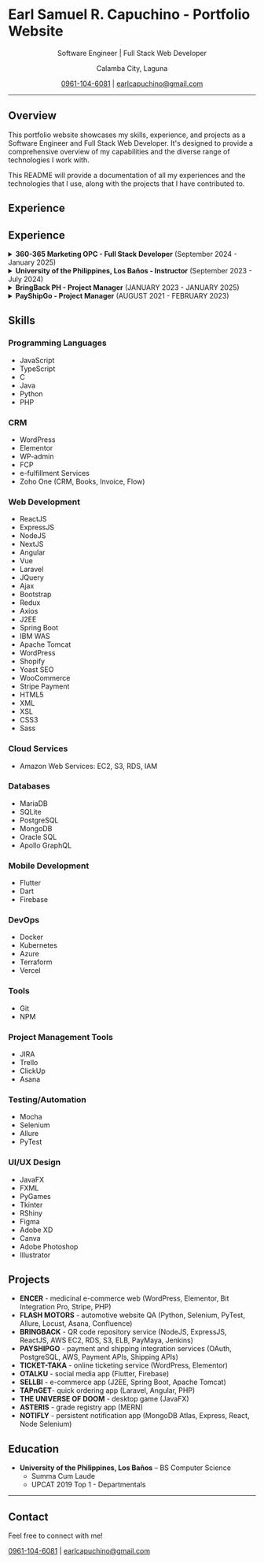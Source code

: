 # Earl Samuel R. Capuchino - Portfolio Website

<div align="center">
  <p>Software Engineer | Full Stack Web Developer</p>
  <p>Calamba City, Laguna</p>
  <p><a href="tel:09611046081">0961-104-6081</a> | <a href="mailto:earlcapuchino@gmail.com">earlcapuchino@gmail.com</a></p>
</div>

---

## Overview

This portfolio website showcases my skills, experience, and projects as a Software Engineer and Full Stack Web Developer. It's designed to provide a comprehensive overview of my capabilities and the diverse range of technologies I work with.

This README will provide a documentation of all my experiences and the technologies that I use, along with the projects that I have contributed to.

## Experience
## Experience

<details>
  <summary><b>360-365 Marketing OPC - Full Stack Developer</b> (September 2024 - January 2025)</summary>
  
  *   Designed and implemented end-to-end CRM solutions using Zoho CRM, Zoho Creator, Zoho Books, Zoho Invoice, Zoho Flow, Deluge, and APIs. This included custom views and integration with Stripe and shipping providers. Additionally, developed 50+ custom Deluge Scripts processing 450+ annual transactions.
  *   Engineered automated workflows using Zoho Books, Invoice, and Flow, which led to a 75% reduction in invoice processing time and improved accuracy to 99.8%.
  *   Managed WooCommerce and integrated Stripe to process 450+ annual transactions.  This included development of Forminator forms and maintenance of 20+ plugins using PHP. Furthermore, 300+ customer records were synced via Bit Integration Pro.
  *   Monitored 30+ landing pages built with Elementor, achieving 98% mobile compatibility, and optimized SEO with Yoast.
  *   Led end-to-end QA for an e-commerce platform, developing automated test suites with Selenium and Python, which achieved 85% coverage. Documentation was maintained using Confluence and JIRA.
  *   Implemented PyTest, Robot Framework, Allure, and Locust, reducing testing time by 70% and improving defect detection by 45%. Utilized Jenkins for CI/CD.
</details>

<details>
  <summary><b>University of the Philippines, Los Baños - Instructor</b> (September 2023 - July 2024)</summary>

  *   **Subjects Taught:** Software Engineering, Java Programming, Web Development, Operating Systems, Digital Circuits.
  *   Handled 16 laboratory classes with over 270 students.
  *   Achieved a 4.97/5 rating, indicating excellent performance as a top instructor.
  *  Studied 7+ tech stacks and 10+ programming languages.
</details>

<details>
  <summary><b>BringBack PH - Project Manager</b> (JANUARY 2023 - JANUARY 2025)</summary>

  *   Built 25+ RESTful APIs (Node.js, Express.js), a scalable MySQL database (AWS RDS), and a responsive ReactJS UI with dynamic QR codes, integrating key features like authentication and payment gateways (Stripe, PayMaya).
  *   Deployed application on AWS (EC2, RDS, S3, ELB) with load balancing, and implemented a CI/CD pipeline (Jenkins) for automated deployments.
  *   Led project using Agile/Scrum methodology, achieving 85% sprint completion.
  *   Implemented automated testing (85%+ code coverage), resolved 150+ bugs, and designed the application for scalability on AWS.
  *  Designed to handle up to 1200+ users and 5000+ sales
</details>

<details>
  <summary><b>PayShipGo - Project Manager</b> (AUGUST 2021 - FEBRUARY 2023)</summary>

  *   Developed 150+ robust RESTful APIs (Node.js, Express.js) to integrate multiple Philippine payment gateways (PesoPay, Dragonpay, PayPal, GCash) and shipping services (LBC, J&T, 2GO, Flash Express), enabling core functionalities like payment processing, shipping calculations, and tracking.
  *   Implemented a secure OAuth 2.0 authentication and authorization system across all API endpoints, safeguarding sensitive transaction data and managing third-party access.
  *   Created a normalized PostgreSQL database schema (20+ tables) optimized for transactional data, utilizing AWS RDS for enhanced scalability and performance.
  *   Conducted initial research and compatibility testing for 10+ payment/shipping APIs, designed a modular architecture, and implemented a scalable microservices architecture for the platform; deploying on AWS (EC2, ELB, RDS).
  *   Implemented comprehensive testing strategies, achieving 85%+ code coverage, and performed QA for all payment and shipping API integrations.
</details>

## Skills

### Programming Languages

*   JavaScript
*   TypeScript
*   C
*   Java
*   Python
*   PHP

### CRM

*   WordPress
*   Elementor
*   WP-admin
*   FCP
*   e-fulfillment Services
*   Zoho One (CRM, Books, Invoice, Flow)

### Web Development

*   ReactJS
*   ExpressJS
*   NodeJS
*   NextJS
*   Angular
*   Vue
*   Laravel
*   JQuery
*   Ajax
*   Bootstrap
*   Redux
*   Axios
*   J2EE
*   Spring Boot
*   IBM WAS
*   Apache Tomcat
*   WordPress
*   Shopify
*   Yoast SEO
*   WooCommerce
*   Stripe Payment
*   HTML5
*   XML
*   XSL
*   CSS3
*   Sass

### Cloud Services

*   Amazon Web Services: EC2, S3, RDS, IAM

### Databases

*   MariaDB
*   SQLite
*   PostgreSQL
*   MongoDB
*  Oracle SQL
* Apollo GraphQL

### Mobile Development

*   Flutter
*   Dart
*   Firebase

### DevOps

*   Docker
*   Kubernetes
*   Azure
*   Terraform
*   Vercel

### Tools

*   Git
*   NPM

### Project Management Tools

*   JIRA
*   Trello
*   ClickUp
*   Asana

### Testing/Automation

*   Mocha
*   Selenium
*   Allure
*   PyTest

### UI/UX Design

*   JavaFX
*   FXML
*   PyGames
*   Tkinter
*   RShiny
*   Figma
*   Adobe XD
*   Canva
*   Adobe Photoshop
*   Illustrator

## Projects

*   **ENCER** - medicinal e-commerce web (WordPress, Elementor, Bit Integration Pro, Stripe, PHP)
*   **FLASH MOTORS** - automotive website QA (Python, Selenium, PyTest, Allure, Locust, Asana, Confluence)
*   **BRINGBACK** - QR code repository service (NodeJS, ExpressJS, ReactJS, AWS EC2, RDS, S3, ELB, PayMaya, Jenkins)
*   **PAYSHIPGO** - payment and shipping integration services (OAuth, PostgreSQL, AWS, Payment APIs, Shipping APIs)
*   **TICKET-TAKA** - online ticketing service (WordPress, Elementor)
*   **OTALKU** - social media app (Flutter, Firebase)
*   **SELLBI** - e-commerce app (J2EE, Spring Boot, Apache Tomcat)
*   **TAPnGET**- quick ordering app (Laravel, Angular, PHP)
*   **THE UNIVERSE OF DOOM** - desktop game (JavaFX)
*   **ASTERIS** - grade registry app (MERN)
*   **NOTIFLY** - persistent notification app (MongoDB Atlas, Express, React, Node Selenium)

## Education
*   **University of the Philippines, Los Baños** – BS Computer Science
    *   Summa Cum Laude
    *   UPCAT 2019 Top 1 - Departmentals

---

## Contact

Feel free to connect with me!
<p><a href="tel:09611046081">0961-104-6081</a> | <a href="mailto:earlcapuchino@gmail.com">earlcapuchino@gmail.com</a></p>

</div>
